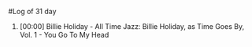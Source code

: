 #Log of 31 day

1. [00:00] Billie Holiday - All Time Jazz: Billie Holiday, as Time Goes By, Vol. 1 - You Go To My Head
